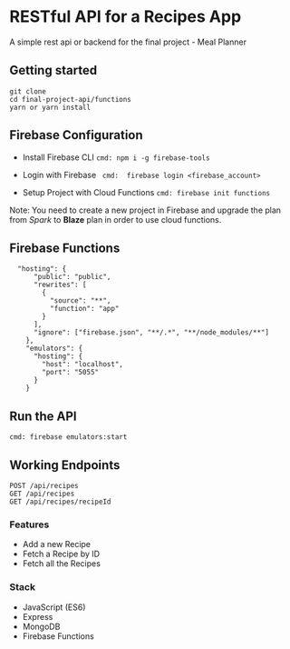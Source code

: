 
# RESTful API for a Recipes App

A simple rest api or backend for the final project - Meal Planner

## Getting started
```
git clone
cd final-project-api/functions
yarn or yarn install
```

## Firebase Configuration

- Install Firebase CLI
```cmd: npm i -g firebase-tools```

- Login with Firebase
``` cmd:  firebase login <firebase_account>```

- Setup Project with Cloud Functions
```cmd: firebase init functions```

Note: You need to create a new project in Firebase and upgrade the plan from <em>Spark</em> to <strong>Blaze</strong> plan in order to use cloud functions.

## Firebase Functions
```
  "hosting": {
      "public": "public",
      "rewrites": [
        {
          "source": "**",
          "function": "app"
        }
      ],
      "ignore": ["firebase.json", "**/.*", "**/node_modules/**"]
    },
    "emulators": {
      "hosting": {
        "host": "localhost",
        "port": "5055"
      }
    }
```


## Run the API
```
cmd: firebase emulators:start
```

## Working Endpoints

    POST /api/recipes
    GET /api/recipes
    GET /api/recipes/recipeId


### Features

- Add a new Recipe
- Fetch a Recipe by ID
- Fetch all the Recipes 

### Stack 

- JavaScript (ES6)
- Express
- MongoDB
- Firebase Functions

